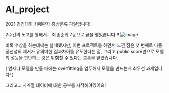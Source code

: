 # AI_project
2021 경진대회 치매환자 증상분류 파일입니다!

2주간의 노고를 통해서... 최종순위 7등으로 끝을 맺었습니다!!!
![image](https://user-images.githubusercontent.com/62205971/124353445-8f4b6500-dc41-11eb-8b48-2c527e9e433a.png)

비록 수상을 하는데에는 실패했지만, 이번 프로젝트를 하면서 느낀 점은 첫 번쨰로 다중공선성의 제거가 유의미한 결과차이를 유도한다는 점,
그리고 public score만으로 모델의 성능을 판단하는 것은 위험할 수 있다는 교훈을 얻었습니다.

( 언제나 모델을 만들 때에는 overfitting을 염두해서 모델을 만드는게 최우선 과제입니다! )

그리고...  시계열 데이터에 대한 공부를 시작해야겠어요!
